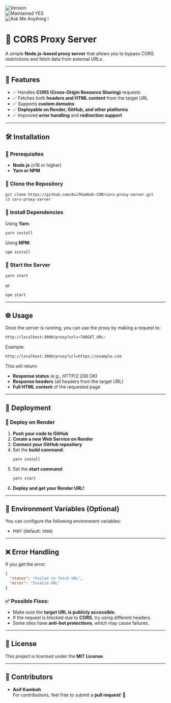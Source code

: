 ![Version](https://img.shields.io/badge/version-1.0.0-blue.svg)  
![Maintained YES](https://img.shields.io/badge/Maintained%3F-yes-green.svg)  
![Ask Me Anything !](https://img.shields.io/badge/Ask%20me-anything-1abc9c.svg)  

# 🚀 **CORS Proxy Server**

A simple **Node.js-based proxy server** that allows you to bypass CORS restrictions and fetch data from external URLs.

---

## 📌 **Features**
- ✅ Handles **CORS (Cross-Origin Resource Sharing)** requests
- ✅ Fetches both **headers and HTML content** from the target URL
- ✅ Supports **custom domains**
- ✅ **Deployable on Render, GitHub, and other platforms**
- ✅ Improved **error handling** and **redirection support**

---

## 🛠 **Installation**

### 🔹 **Prerequisites**
- **Node.js** (v16 or higher)
- **Yarn or NPM**

### 🔹 **Clone the Repository**
```sh
git clone https://github.com/AsifKamboh-COM/cors-proxy-server.git
cd cors-proxy-server
```

### 🔹 **Install Dependencies**
Using **Yarn**:
```sh
yarn install
```
Using **NPM**:
```sh
npm install
```

### 🔹 **Start the Server**
```sh
yarn start
```
or
```sh
npm start
```

---

## 🌐 **Usage**
Once the server is running, you can use the proxy by making a request to:

```sh
http://localhost:3000/proxy?url=<TARGET_URL>
```

Example:
```sh
http://localhost:3000/proxy?url=https://example.com
```

This will return:
- **Response status** (e.g., HTTP/2 200 OK)
- **Response headers** (all headers from the target URL)
- **Full HTML content** of the requested page

---

## 🚀 **Deployment**

### 🔹 **Deploy on Render**
1. **Push your code to GitHub**
2. **Create a new Web Service on Render**
3. **Connect your GitHub repository**
4. Set the **build command**:
   ```sh
   yarn install
   ```
5. Set the **start command**:
   ```sh
   yarn start
   ```
6. **Deploy and get your Render URL!**

---

## 🔧 **Environment Variables (Optional)**
You can configure the following environment variables:

- `PORT` (default: `3000`)

---

## ❌ **Error Handling**
If you get the error:
```json
{
  "status": "Failed to fetch URL",
  "error": "Invalid URL"
}
```
### ✅ **Possible Fixes:**
- Make sure the **target URL is publicly accessible**.
- If the request is blocked due to **CORS**, try using different headers.
- Some sites have **anti-bot protections**, which may cause failures.

---

## 📜 **License**
This project is licensed under the **MIT License**.

---

## 👥 **Contributors**
- **Asif Kamboh**  
  For contributions, feel free to submit a **pull request**! 🎉
